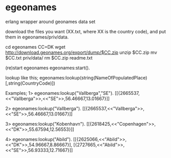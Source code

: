 egeonames
=========

erlang wrapper around geonames data set

  download the files you want (XX.txt, where XX is the country code), and
  put them in egeonames/priv/data.

cd egeonames
CC=DK
wget http://download.geonames.org/export/dump/$CC.zip
unzip $CC.zip
mv $CC.txt priv/data/
rm $CC.zip readme.txt

  (re)start egeonames
egeonames:start().

  lookup like this;
egeonames:lookup(string(NameOfPopulatedPlace)[,string(CountryCode)])

  Examples;
1> egeonames:lookup("Vallberga","SE").
[[{2665537,<<"Vallberga">>,<<"SE">>,56.46667,13.01667}]]

2> egeonames:lookup("Vallberga").
[[{2665537,<<"Vallberga">>,<<"SE">>,56.46667,13.01667}]]

3> egeonames:lookup("Kobenhavn").
[[{2618425,<<"Copenhagen">>,<<"DK">>,55.67594,12.56553}]]

4> egeonames:lookup("Abild").
[[{2625066,<<"Abild">>,<<"DK">>,54.96667,8.86667}],
 [{2727665,<<"Abild">>,<<"SE">>,56.93333,12.71667}]]
